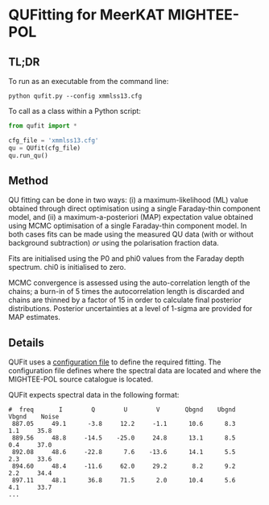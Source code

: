 # QUFitting for MeerKAT MIGHTEE-POL

## TL;DR

To run as an executable from the command line:

```
python qufit.py --config xmmlss13.cfg
```

To call as a class within a Python script:

```python
from qufit import *

cfg_file = 'xmmlss13.cfg'
qu = QUfit(cfg_file)
qu.run_qu()
```

## Method

QU fitting can be done in two ways: (i) a maximum-likelihood (ML) value obtained through direct optimisation using a single Faraday-thin component model, and (ii) a maximum-a-posteriori (MAP) expectation value obtained using MCMC optimisation of a single Faraday-thin component model. In both cases fits can be made using the measured QU data (with or without background subtraction) *or* using the polarisation fraction data.

Fits are initialised using the P0 and phi0 values from the Faraday depth spectrum. chi0 is initialised to zero.

MCMC convergence is assessed using the auto-correlation length of the chains; a burn-in of 5 times the autocorrelation length is discarded and chains are thinned by a factor of 15 in order to calculate final posterior distributions. Posterior uncertainties at a level of 1-sigma are provided for MAP estimates.

## Details

QUFit uses a [configuration file](https://github.com/as595/QUFitting/blob/main/configs/xmmlss13.cfg) to define the required fitting. The configuration file defines where the spectral data are located and where the MIGHTEE-POL source catalogue is located.

QUFit expects spectral data in the following format:

```
#  freq       I        Q        U        V       Qbgnd    Ubgnd    Vbgnd    Noise
 887.05     49.1      -3.8     12.2     -1.1      10.6      8.3      1.1     35.8
 889.56     48.8     -14.5    -25.0     24.8      13.1      8.5      0.4     37.0
 892.08     48.6     -22.8      7.6    -13.6      14.1      5.5      2.3     33.6
 894.60     48.4     -11.6     62.0     29.2       8.2      9.2      2.2     34.4
 897.11     48.1      36.8     71.5      2.0      10.4      5.6      4.1     33.7
...
```



